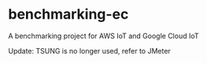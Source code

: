 # benchmarking-ec
A benchmarking project for AWS IoT and Google Cloud IoT

Update: TSUNG is no longer used, refer to JMeter
